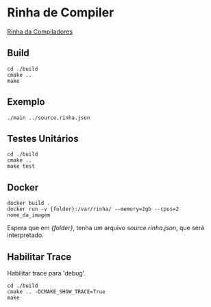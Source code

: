 # Rinha de Compiler
[Rinha da Compiladores](https://github.com/aripiprazole/rinha-de-compiler)


## Build
```shell
cd ./build
cmake ..
make
```
## Exemplo
```shell
./main ../source.rinha.json
```

## Testes Unitários
```shell
cd ./build
cmake ..
make test
```

## Docker
```shell
docker build .
docker run -v {folder}:/var/rinha/ --memory=2gb --cpus=2 nome_da_imagem
```
Espera que em *{folder}*, tenha um arquivo *source.rinha.json*, que será interpretado. 

## Habilitar Trace
Habilitar trace para 'debug'.
```shell
cd ./build
cmake .. -DCMAKE_SHOW_TRACE=True
make
```